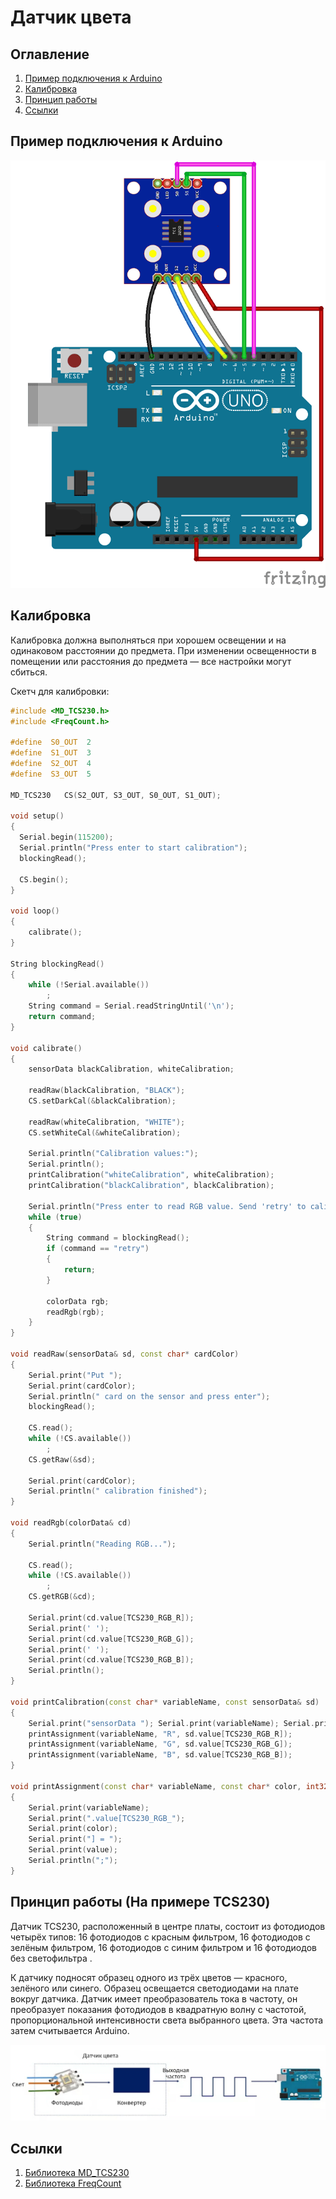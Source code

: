 # Датчик цвета

## Оглавление
1. [Пример подключения к Arduino](#connection-example)
2. [Калибровка](#calibrate)
3. [Принцип работы](#howwork)
4. [Ссылки](#links)


<a name="connection-example"></a>
## Пример подключения к Arduino

![](images/connection-color-sensor.png)

<a name="calibrate"></a>
## Калибровка

Калибровка должна выполняться при хорошем освещении и на одинаковом расстоянии до предмета. При изменении освещенности в помещении или расстояния до предмета — все настройки могут сбиться.

Скетч для калибровки: 

```c++
#include <MD_TCS230.h>
#include <FreqCount.h>

#define  S0_OUT  2
#define  S1_OUT  3
#define  S2_OUT  4
#define  S3_OUT  5

MD_TCS230	CS(S2_OUT, S3_OUT, S0_OUT, S1_OUT);

void setup() 
{
  Serial.begin(115200);
  Serial.println("Press enter to start calibration");
  blockingRead();

  CS.begin();
}

void loop() 
{
    calibrate();
}

String blockingRead()
{
    while (!Serial.available())
        ;
    String command = Serial.readStringUntil('\n');
    return command;
}

void calibrate()
{
    sensorData blackCalibration, whiteCalibration;

    readRaw(blackCalibration, "BLACK");
    CS.setDarkCal(&blackCalibration);

    readRaw(whiteCalibration, "WHITE");
    CS.setWhiteCal(&whiteCalibration);

    Serial.println("Calibration values:");
    Serial.println();
    printCalibration("whiteCalibration", whiteCalibration);
    printCalibration("blackCalibration", blackCalibration);

    Serial.println("Press enter to read RGB value. Send 'retry' to calibrate again");
    while (true)
    {
        String command = blockingRead();
        if (command == "retry")
        {
            return;
        }

        colorData rgb;
        readRgb(rgb);
    }
}

void readRaw(sensorData& sd, const char* cardColor)
{
    Serial.print("Put ");
    Serial.print(cardColor);
    Serial.println(" card on the sensor and press enter");
    blockingRead();

    CS.read();
    while (!CS.available())
        ;
    CS.getRaw(&sd);

    Serial.print(cardColor);
    Serial.println(" calibration finished");
}

void readRgb(colorData& cd)
{
    Serial.println("Reading RGB...");
    
    CS.read();
    while (!CS.available())
        ;
    CS.getRGB(&cd);

    Serial.print(cd.value[TCS230_RGB_R]);
    Serial.print(' ');
    Serial.print(cd.value[TCS230_RGB_G]);
    Serial.print(' ');
    Serial.print(cd.value[TCS230_RGB_B]);
    Serial.println();
}

void printCalibration(const char* variableName, const sensorData& sd)
{
    Serial.print("sensorData "); Serial.print(variableName); Serial.println(";");
    printAssignment(variableName, "R", sd.value[TCS230_RGB_R]);
    printAssignment(variableName, "G", sd.value[TCS230_RGB_G]);
    printAssignment(variableName, "B", sd.value[TCS230_RGB_B]);
}

void printAssignment(const char* variableName, const char* color, int32_t value)
{
    Serial.print(variableName);
    Serial.print(".value[TCS230_RGB_");
    Serial.print(color);
    Serial.print("] = ");
    Serial.print(value);
    Serial.println(";");
}
```



<a name="howwork"></a>
## Принцип работы (На примере TCS230)

Датчик TCS230, расположенный в центре платы, состоит из фотодиодов четырёх типов: 16 фотодиодов с красным фильтром, 16 фотодиодов с зелёным фильтром, 16 фотодиодов с синим фильтром и 16 фотодиодов без светофильтра .

 К датчику подносят образец одного из трёх цветов — красного, зелёного или синего. Образец освещается светодиодами на плате вокруг датчика. Датчик имеет преобразователь тока в частоту, он преобразует показания фотодиодов в квадратную волну с частотой, пропорциональной интенсивности света выбранного цвета. Эта частота затем считывается Arduino.

![](images/how-work-color-sensor.jpg)

<a name="links"></a>
## Ссылки
1. [Библиотека MD_TCS230](https://www.arduinolibraries.info/libraries/md_tcs230)
2. [Библиотека FreqCount](https://www.arduinolibraries.info/libraries/freq-count)